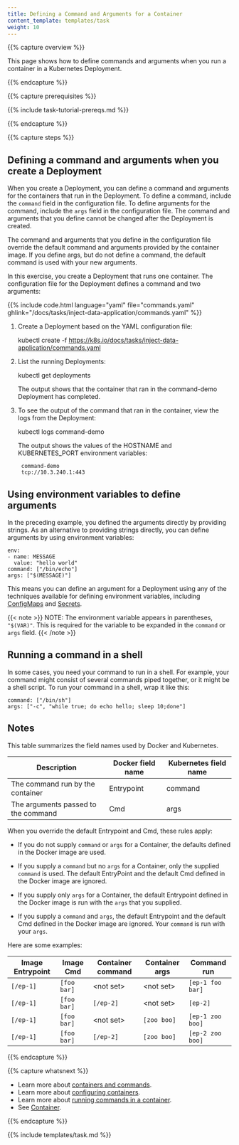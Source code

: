 ```yaml
---
title: Defining a Command and Arguments for a Container
content_template: templates/task
weight: 10
---
```


{{% capture overview %}}

This page shows how to define commands and arguments when you run a container
in a Kubernetes Deployment.

{{% endcapture %}}


{{% capture prerequisites %}}

{{% include task-tutorial-prereqs.md %}}

{{% endcapture %}}


{{% capture steps %}}

## Defining a command and arguments when you create a Deployment

When you create a Deployment, you can define a command and arguments for the
containers that run in the Deployment. To define a command, include the `command`
field in the configuration file. To define arguments for the command, include
the `args` field in the configuration file. The command and arguments that
you define cannot be changed after the Deployment is created.

The command and arguments that you define in the configuration file
override the default command and arguments provided by the container image.
If you define args, but do not define a command, the default command is used
with your new arguments.

In this exercise, you create a Deployment that runs one container. The configuration
file for the Deployment defines a command and two arguments:

{{% include code.html language="yaml" file="commands.yaml" ghlink="/docs/tasks/inject-data-application/commands.yaml" %}}

1. Create a Deployment based on the YAML configuration file:

      kubectl create -f https://k8s.io/docs/tasks/inject-data-application/commands.yaml

1. List the running Deployments:

      kubectl get deployments

    The output shows that the container that ran in the command-demo Deployment has
    completed.

1. To see the output of the command that ran in the container, view the logs
from the Deployment:

      kubectl logs command-demo

    The output shows the values of the HOSTNAME and KUBERNETES_PORT environment
    variables:

        command-demo
        tcp://10.3.240.1:443

## Using environment variables to define arguments

In the preceding example, you defined the arguments directly by
providing strings. As an alternative to providing strings directly,
you can define arguments by using environment variables:

    env:
    - name: MESSAGE
      value: "hello world"
    command: ["/bin/echo"]
    args: ["$(MESSAGE)"]

This means you can define an argument for a Deployment using any of
the techniques available for defining environment variables, including
[ConfigMaps](/docs/tasks/configure-pod-container/configmap/)
and
[Secrets](/docs/concepts/configuration/secret/).

{{< note >}}
NOTE: The environment variable appears in parentheses, `"$(VAR)"`. This is
required for the variable to be expanded in the `command` or `args` field.
{{< /note >}}

## Running a command in a shell

In some cases, you need your command to run in a shell. For example, your
command might consist of several commands piped together, or it might be a shell
script. To run your command in a shell, wrap it like this:

    command: ["/bin/sh"]
    args: ["-c", "while true; do echo hello; sleep 10;done"]

## Notes

This table summarizes the field names used by Docker and Kubernetes.

|              Description               |    Docker field name   | Kubernetes field name |
|----------------------------------------|------------------------|-----------------------|
|  The command run by the container      |   Entrypoint           |      command          |
|  The arguments passed to the command   |   Cmd                  |      args             |

When you override the default Entrypoint and Cmd, these rules apply:

* If you do not supply `command` or `args` for a Container, the defaults defined
in the Docker image are used.

* If you supply a `command` but no `args` for a Container, only the supplied
`command` is used. The default EntryPoint and the default Cmd defined in the Docker
image are ignored.

* If you supply only `args` for a Container, the default Entrypoint defined in
the Docker image is run with the `args` that you supplied.

* If you supply a `command` and `args`, the default Entrypoint and the default
Cmd defined in the Docker image are ignored. Your `command` is run with your
`args`.

Here are some examples:

| Image Entrypoint   |    Image Cmd     | Container command   |  Container args    |    Command run   |
|--------------------|------------------|---------------------|--------------------|------------------|
|     `[/ep-1]`      |   `[foo bar]`    |   &lt;not set&gt;   |   &lt;not set&gt;  | `[ep-1 foo bar]` |
|     `[/ep-1]`      |   `[foo bar]`    |      `[/ep-2]`      |   &lt;not set&gt;  |     `[ep-2]`     |
|     `[/ep-1]`      |   `[foo bar]`    |   &lt;not set&gt;   |     `[zoo boo]`    | `[ep-1 zoo boo]` |
|     `[/ep-1]`      |   `[foo bar]`    |   `[/ep-2]`         |     `[zoo boo]`    | `[ep-2 zoo boo]` |


{{% endcapture %}}

{{% capture whatsnext %}}

* Learn more about [containers and commands](/docs/user-guide/containers/).
* Learn more about [configuring containers](/docs/user-guide/configuring-containers/).
* Learn more about [running commands in a container](/docs/tasks/kubectl/get-shell-running-container/).
* See [Container](/docs/api-reference/v1.6/#container-v1-core).

{{% endcapture %}}


{{% include templates/task.md %}}
